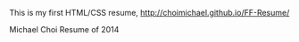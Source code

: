 This is my first HTML/CSS resume, http://choimichael.github.io/FF-Resume/

Michael Choi Resume of 2014
